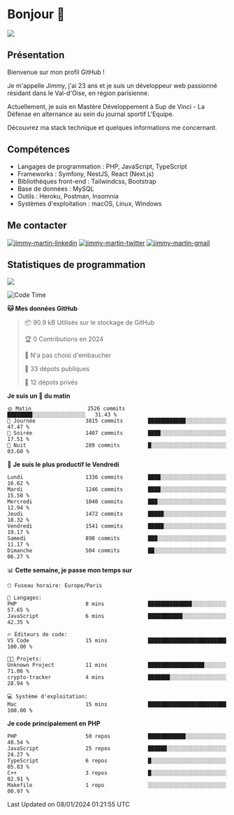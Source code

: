 # Bonjour 👋

![](https://komarev.com/ghpvc/?username=jimmy-martin&color=1a1b27)

## Présentation

Bienvenue sur mon profil GitHub !

Je m'appelle Jimmy, j'ai 23 ans et je suis un développeur web passionné résidant dans le Val-d'Oise, en région parisienne.

Actuellement, je suis en Mastère Développement à Sup de Vinci - La Défense en alternance au sein du journal sportif L'Equipe.

Découvrez ma stack technique et quelques informations me concernant.

## Compétences

- Langages de programmation : PHP, JavaScript, TypeScript
- Frameworks : Symfony, NestJS, React (Next.js)
- Bibliothèques front-end : Tailwindcss, Bootstrap
- Base de données : MySQL
- Outils : Heroku, Postman, Insomnia
- Systèmes d'exploitation : macOS, Linux, Windows

## Me contacter

<p>
<a href="https://www.linkedin.com/in/jimmy-martin-dev/" target="_blank"><img align="center" src="https://img.shields.io/badge/-LinkedIn-0077B5?style=for-the-badge&logo=Linkedin&logoColor=white" alt="jimmy-martin-linkedin"/></a>
<a href="https://twitter.com/jimmydev_" target="_blank"><img align="center" src="https://img.shields.io/badge/-Twitter-1DA1F2?style=for-the-badge&logo=Twitter&logoColor=white" alt="jimmy-martin-twitter"/></a>
<a href="mailto:jimmy.martin952@gmail.com" target="_blank"><img align="center" src="https://img.shields.io/badge/gmail-D14836?style=for-the-badge&logo=gmail&logoColor=white" alt="jimmy-martin-gmail"/></a>
</p>

## Statistiques de programmation

<a href="https://github-readme-stats.vercel.app/api/top-langs/?username=jimmy-martin&layout=compact">
  <img align="center" src="https://github-readme-stats.vercel.app/api/top-langs/?username=jimmy-martin&layout=compact"/>
</a>

<!--START_SECTION:waka-->
![Code Time](http://img.shields.io/badge/Code%20Time-1%2C937%20hrs%2047%20mins-blue)

**🐱 Mes données GitHub** 

> 📦 90.9 kB Utilisés sur le stockage de GitHub 
 > 
> 🏆 0 Contributions en 2024
 > 
> 🚫 N'a pas choisi d'embaucher
 > 
> 📜 33 dépots publiques 
 > 
> 🔑 12 dépots privés 
 > 
**Je suis un 🐤 du matin** 

```text
🌞 Matin                  2526 commits        ████████░░░░░░░░░░░░░░░░░   31.43 % 
🌆 Journée                3815 commits        ████████████░░░░░░░░░░░░░   47.47 % 
🌃 Soirée                 1407 commits        ████░░░░░░░░░░░░░░░░░░░░░   17.51 % 
🌙 Nuit                   289 commits         █░░░░░░░░░░░░░░░░░░░░░░░░   03.60 % 
```
📅 **Je suis le plus productif le Vendredi** 

```text
Lundi                    1336 commits        ████░░░░░░░░░░░░░░░░░░░░░   16.62 % 
Mardi                    1246 commits        ████░░░░░░░░░░░░░░░░░░░░░   15.50 % 
Mercredi                 1040 commits        ███░░░░░░░░░░░░░░░░░░░░░░   12.94 % 
Jeudi                    1472 commits        █████░░░░░░░░░░░░░░░░░░░░   18.32 % 
Vendredi                 1541 commits        █████░░░░░░░░░░░░░░░░░░░░   19.17 % 
Samedi                   898 commits         ███░░░░░░░░░░░░░░░░░░░░░░   11.17 % 
Dimanche                 504 commits         ██░░░░░░░░░░░░░░░░░░░░░░░   06.27 % 
```


📊 **Cette semaine, je passe mon temps sur** 

```text
🕑︎ Fuseau horaire: Europe/Paris

💬 Langages: 
PHP                      8 mins              ██████████████░░░░░░░░░░░   57.65 % 
JavaScript               6 mins              ███████████░░░░░░░░░░░░░░   42.35 % 

🔥 Éditeurs de code: 
VS Code                  15 mins             █████████████████████████   100.00 % 

🐱‍💻 Projets: 
Unknown Project          11 mins             ██████████████████░░░░░░░   71.06 % 
crypto-tracker           4 mins              ███████░░░░░░░░░░░░░░░░░░   28.94 % 

💻 Système d'exploitation: 
Mac                      15 mins             █████████████████████████   100.00 % 
```

**Je code principalement en PHP** 

```text
PHP                      50 repos            ████████████░░░░░░░░░░░░░   48.54 % 
JavaScript               25 repos            ██████░░░░░░░░░░░░░░░░░░░   24.27 % 
TypeScript               6 repos             █░░░░░░░░░░░░░░░░░░░░░░░░   05.83 % 
C++                      3 repos             █░░░░░░░░░░░░░░░░░░░░░░░░   02.91 % 
Makefile                 1 repo              ░░░░░░░░░░░░░░░░░░░░░░░░░   00.97 % 
```




 Last Updated on 08/01/2024 01:21:55 UTC
<!--END_SECTION:waka-->


